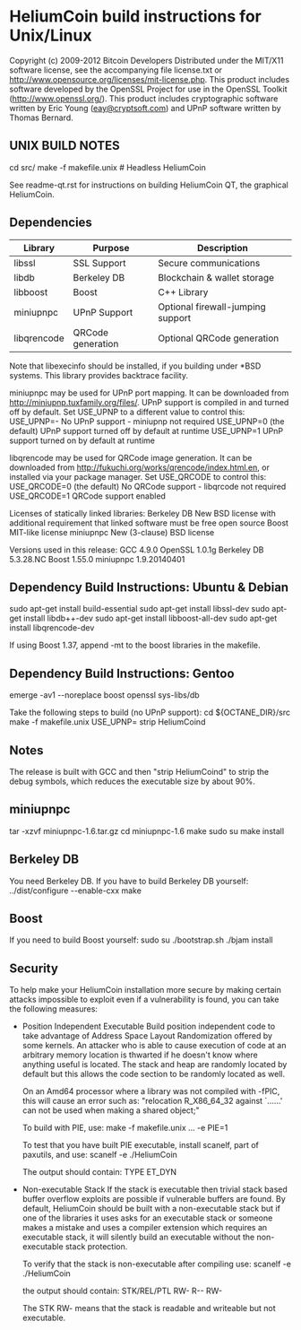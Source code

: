 # HeliumCoin build instructions for Unix/Linux

Copyright (c) 2009-2012 Bitcoin Developers
Distributed under the MIT/X11 software license, see the accompanying
file license.txt or http://www.opensource.org/licenses/mit-license.php.
This product includes software developed by the OpenSSL Project for use in
the OpenSSL Toolkit (http://www.openssl.org/).  This product includes
cryptographic software written by Eric Young (eay@cryptsoft.com) and UPnP
software written by Thomas Bernard.


## UNIX BUILD NOTES

cd src/
make -f makefile.unix            # Headless HeliumCoin

See readme-qt.rst for instructions on building HeliumCoin QT,
the graphical HeliumCoin.

## Dependencies

 Library | Purpose | Description
---------|---------|------------
 libssl | SSL Support | Secure communications
 libdb | Berkeley DB | Blockchain & wallet storage
 libboost | Boost | C++ Library
 miniupnpc | UPnP Support | Optional firewall-jumping support
 libqrencode | QRCode generation | Optional QRCode generation

Note that libexecinfo should be installed, if you building under *BSD systems. 
This library provides backtrace facility.

miniupnpc may be used for UPnP port mapping.  It can be downloaded from
http://miniupnp.tuxfamily.org/files/.  UPnP support is compiled in and
turned off by default.  Set USE_UPNP to a different value to control this:
 USE_UPNP=-    No UPnP support - miniupnp not required
 USE_UPNP=0    (the default) UPnP support turned off by default at runtime
 USE_UPNP=1    UPnP support turned on by default at runtime

libqrencode may be used for QRCode image generation. It can be downloaded
from http://fukuchi.org/works/qrencode/index.html.en, or installed via
your package manager. Set USE_QRCODE to control this:
 USE_QRCODE=0   (the default) No QRCode support - libqrcode not required
 USE_QRCODE=1   QRCode support enabled

Licenses of statically linked libraries:
 Berkeley DB   New BSD license with additional requirement that linked
               software must be free open source
 Boost         MIT-like license
 miniupnpc     New (3-clause) BSD license

Versions used in this release:
 GCC           4.9.0
 OpenSSL       1.0.1g
 Berkeley DB   5.3.28.NC
 Boost         1.55.0
 miniupnpc     1.9.20140401

## Dependency Build Instructions: Ubuntu & Debian

sudo apt-get install build-essential
sudo apt-get install libssl-dev
sudo apt-get install libdb++-dev
sudo apt-get install libboost-all-dev
sudo apt-get install libqrencode-dev

If using Boost 1.37, append -mt to the boost libraries in the makefile.


## Dependency Build Instructions: Gentoo

emerge -av1 --noreplace boost openssl sys-libs/db

Take the following steps to build (no UPnP support):
 cd ${OCTANE_DIR}/src
 make -f makefile.unix USE_UPNP=
 strip HeliumCoind


## Notes

The release is built with GCC and then "strip HeliumCoind" to strip the debug
symbols, which reduces the executable size by about 90%.


## miniupnpc

tar -xzvf miniupnpc-1.6.tar.gz
cd miniupnpc-1.6
make
sudo su
make install


## Berkeley DB

You need Berkeley DB. If you have to build Berkeley DB yourself:
../dist/configure --enable-cxx
make


## Boost

If you need to build Boost yourself:
sudo su
./bootstrap.sh
./bjam install


## Security

To help make your HeliumCoin installation more secure by making certain attacks impossible to
exploit even if a vulnerability is found, you can take the following measures:

* Position Independent Executable
    Build position independent code to take advantage of Address Space Layout Randomization
    offered by some kernels. An attacker who is able to cause execution of code at an arbitrary
    memory location is thwarted if he doesn't know where anything useful is located.
    The stack and heap are randomly located by default but this allows the code section to be
    randomly located as well.

    On an Amd64 processor where a library was not compiled with -fPIC, this will cause an error
    such as: "relocation R_X86_64_32 against `......' can not be used when making a shared object;"

    To build with PIE, use:
    make -f makefile.unix ... -e PIE=1

    To test that you have built PIE executable, install scanelf, part of paxutils, and use:
    scanelf -e ./HeliumCoin

    The output should contain:
     TYPE
    ET_DYN

* Non-executable Stack
    If the stack is executable then trivial stack based buffer overflow exploits are possible if
    vulnerable buffers are found. By default, HeliumCoin should be built with a non-executable stack
    but if one of the libraries it uses asks for an executable stack or someone makes a mistake
    and uses a compiler extension which requires an executable stack, it will silently build an
    executable without the non-executable stack protection.

    To verify that the stack is non-executable after compiling use:
    scanelf -e ./HeliumCoin

    the output should contain:
    STK/REL/PTL
    RW- R-- RW-

    The STK RW- means that the stack is readable and writeable but not executable.
